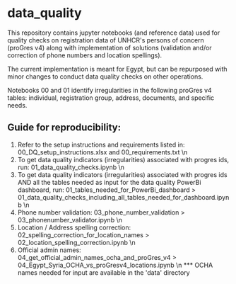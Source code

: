 # data_quality

This repository contains jupyter notebooks (and reference data) used for quality checks on registration data of UNHCR's persons of concern (proGres v4) along with implementation of solutions (validation and/or correction of phone numbers and location spellings). 

The current implementation is meant for Egypt, but can be repurposed with minor changes to conduct data quality checks on other operations. 

Notebooks 00 and 01 identify irregularities in the following proGres v4 tables: individual, registration group, address, documents, and specific needs. 

## Guide for reproducibility:

1) Refer to the setup instructions and requirements listed in: 00_DQ_setup_instructions.xlsx and 00_requirements.txt
\n
2) To get data quality indicators (irregularities) associated with progres ids, run:
   01_data_quality_checks.ipynb
\n
3) To get data quality indicators (irregularities) associated with progres ids AND all the tables needed as input for the data quality PowerBi dashboard, run: 
   01_tables_needed_for_PowerBi_dashboard > 01_data_quality_checks_including_all_tables_needed_for_dashboard.ipynb
\n
4) Phone number validation:
   03_phone_number_validation > 03_phonenumber_validator.ipynb
\n
5) Location / Address spelling correction: 
   02_spelling_correction_for_location_names > 02_location_spelling_correction.ipynb
\n
6) Official admin names:
   04_get_official_admin_names_ocha_and_proGres_v4 > 04_Egypt_Syria_OCHA_vs_proGresv4_locations.ipynb
   \n *** OCHA names needed for input are available in the 'data' directory

